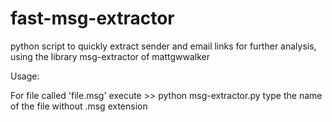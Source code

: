 # fast-msg-extractor
python script to quickly extract sender and email links for further analysis, using the library msg-extractor of mattgwwalker

Usage:

For file called 'file.msg'
  execute >> python msg-extractor.py
  type the name of the file without .msg extension
